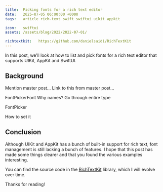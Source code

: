 ```yaml
---
title:  Picking fonts for a rich text editor
date:   2025-07-05 06:00:00 +0000
tags:   article rich-text swift swiftui uikit appkit

icon:   swiftui
assets: /assets/blog/2022/2022-07-01/

richtextkit:   https://github.com/danielsaidi/RichTextKit
---
```


In this post, we'll look at how to list and pick fonts for a rich text editor that supports UIKit, AppKit and SwiftUI.


## Background

Mention master post...
Link to this from master post...

FontPickerFont
    Why names?
    Go through entire type

FontPicker

How to set it



## Conclusion

Although UIKit and AppKit has a bunch of built-in support for rich text, font management is still lacking a bunch of features. I hope that this post has made some things clearer and that you found the various examples interesting. 

You can find the source code in the [RichTextKit]({{page.richtextkit}}) library, which I will evolve over time.

Thanks for reading!